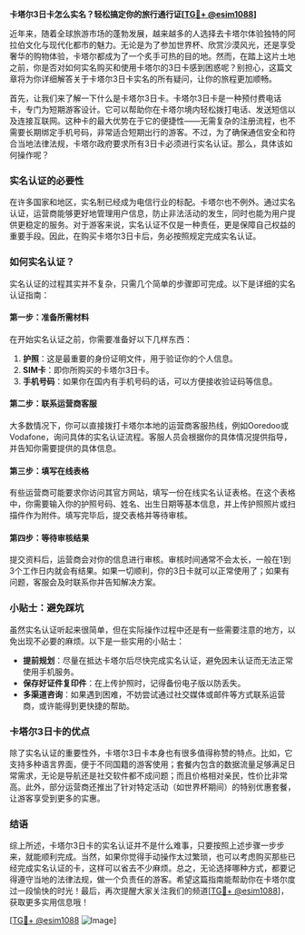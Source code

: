**卡塔尔3日卡怎么实名？轻松搞定你的旅行通行证[[TG💪+ @esim1088](https://t.me/s/esim1088)]**

近年来，随着全球旅游市场的蓬勃发展，越来越多的人选择去卡塔尔体验独特的阿拉伯文化与现代化都市的魅力。无论是为了参加世界杯、欣赏沙漠风光，还是享受奢华的购物体验，卡塔尔都成为了一个炙手可热的目的地。然而，在踏上这片土地之前，你是否对如何实名购买和使用卡塔尔的3日卡感到困惑呢？别担心，这篇文章将为你详细解答关于卡塔尔3日卡实名的所有疑问，让你的旅程更加顺畅。

首先，让我们来了解一下什么是卡塔尔3日卡。卡塔尔3日卡是一种预付费电话卡，专门为短期游客设计。它可以帮助你在卡塔尔境内轻松拨打电话、发送短信以及连接互联网。这种卡的最大优势在于它的便捷性——无需复杂的注册流程，也不需要长期绑定手机号码，非常适合短期出行的游客。不过，为了确保通信安全和符合当地法律法规，卡塔尔政府要求所有3日卡必须进行实名认证。那么，具体该如何操作呢？

### 实名认证的必要性

在许多国家和地区，实名制已经成为电信行业的标配。卡塔尔也不例外。通过实名认证，运营商能够更好地管理用户信息，防止非法活动的发生，同时也能为用户提供更稳定的服务。对于游客来说，实名认证不仅是一种责任，更是保障自己权益的重要手段。因此，在购买卡塔尔3日卡后，务必按照规定完成实名认证。

### 如何实名认证？

实名认证的过程其实并不复杂，只需几个简单的步骤即可完成。以下是详细的实名认证指南：

#### 第一步：准备所需材料

在开始实名认证之前，你需要准备好以下几样东西：
1. **护照**：这是最重要的身份证明文件，用于验证你的个人信息。
2. **SIM卡**：即你所购买的卡塔尔3日卡。
3. **手机号码**：如果你在国内有手机号码的话，可以方便接收验证码等信息。

#### 第二步：联系运营商客服

大多数情况下，你可以直接拨打卡塔尔本地的运营商客服热线，例如Ooredoo或Vodafone，询问具体的实名认证流程。客服人员会根据你的具体情况提供指导，并告知你需要提供的具体信息。

#### 第三步：填写在线表格

有些运营商可能要求你访问其官方网站，填写一份在线实名认证表格。在这个表格中，你需要输入你的护照号码、姓名、出生日期等基本信息，并上传护照照片或扫描件作为附件。填写完毕后，提交表格并等待审核。

#### 第四步：等待审核结果

提交资料后，运营商会对你的信息进行审核。审核时间通常不会太长，一般在1到3个工作日内就会有结果。如果一切顺利，你的3日卡就可以正常使用了；如果有问题，客服会及时联系你并告知解决方案。

### 小贴士：避免踩坑

虽然实名认证听起来很简单，但在实际操作过程中还是有一些需要注意的地方，以免出现不必要的麻烦。以下是一些实用的小贴士：
- **提前规划**：尽量在抵达卡塔尔后尽快完成实名认证，避免因未认证而无法正常使用手机服务。
- **保存好证件复印件**：在上传护照时，记得备份电子版以防丢失。
- **多渠道咨询**：如果遇到困难，不妨尝试通过社交媒体或邮件等方式联系运营商，或许能得到更快捷的帮助。

### 卡塔尔3日卡的优点

除了实名认证的重要性外，卡塔尔3日卡本身也有很多值得称赞的特点。比如，它支持多种语言界面，便于不同国籍的游客使用；套餐内包含的数据流量足够满足日常需求，无论是导航还是社交软件都不成问题；而且价格相对亲民，性价比非常高。此外，部分运营商还推出了针对特定活动（如世界杯期间）的特别优惠套餐，让游客享受到更多的实惠。

### 结语

综上所述，卡塔尔3日卡的实名认证并不是什么难事，只要按照上述步骤一步步来，就能顺利完成。当然，如果你觉得手动操作太过繁琐，也可以考虑购买那些已经完成实名认证的卡，这样可以省去不少麻烦。总之，无论选择哪种方式，都要记得遵守当地的法律法规，做一个负责任的游客。希望这篇指南能帮助你在卡塔尔度过一段愉快的时光！最后，再次提醒大家关注我们的频道[[TG💪+ @esim1088](https://t.me/s/esim1088)]，获取更多实用信息哦！

[[TG💪+ @esim1088](https://t.me/s/esim1088) ![Image](https://i.postimg.cc/4NQfJmqS/Snipaste-2025-05-13-00-14-12.png)]